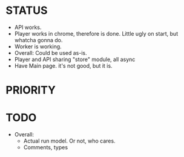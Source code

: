 # STATUS
- API works.
- Player works in chrome, therefore is done. Little ugly on start, but whatcha gonna do.
- Worker is working.
- Overall: Could be used as-is.
- Player and API sharing "store" module, all async
- Have Main page. it's not good, but it is.

# PRIORITY

# TODO
- Overall:
    - Actual run model. Or not, who cares.
    - Comments, types

